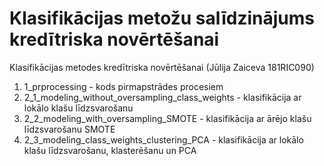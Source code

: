 # Klasifikācijas metožu salīdzinājums kredītriska novērtēšanai
Klasifikācijas metodes kredītriska novērtēšanai (Jūlija Zaiceva 181RIC090)

1. 1_prprocessing - kods pirmapstrādes procesiem
2. 2_1_modeling_without_oversampling_class_weights - klasifikācija ar lokālo klašu līdzsvarošanu
3. 2_2_modeling_with_oversampling_SMOTE - klasifikācija ar ārējo klašu līdzsvarošanu SMOTE
4. 2_3_modeling_class_weights_clustering_PCA - klasifikācija ar lokālo klašu līdzsvarošanu, klasterēšanu un PCA
